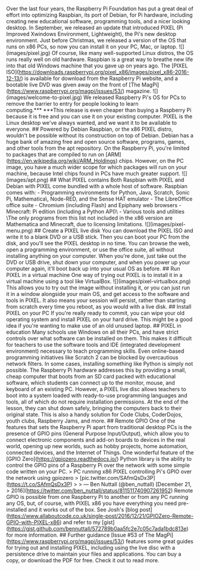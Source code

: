 Over the last four years, the Raspberry Pi Foundation has put a great deal of effort into optimizing
Raspbian, its port of Debian, for Pi hardware, including creating new educational software,
programming tools, and a nicer looking desktop. In September, we released an update that introduced
PIXEL (Pi Improved Xwindows Environment, Lightweight), the Pi's new desktop environment. Just before
Christmas, we released a version of the OS that runs on x86 PCs, so now you can install it on your
PC, Mac, or laptop. \![\](images/pixel.jpg) Of course, like many well-supported Linux distros, the
OS runs really well on old hardware. Raspbian is a great way to breathe new life into that old
Windows machine that you gave up on years ago. The \[PIXEL
ISO\](https://downloads.raspberrypi.org/pixel_x86/images/pixel_x86-2016-12-13/) is available for
download from the Raspberry Pi website, and a bootable live DVD was given away on the front of \[The
MagPi\](https://www.raspberrypi.org/magpi/issues/53/) magazine. \![\](images/welcome-to-pixel.jpg)
We released Raspberry Pi's OS for PCs to remove the barrier to entry for people looking to learn
computing.\*\*\* \*\*\*This release is even cheaper than buying a Raspberry Pi because it is free
and you can use it on your existing computer. PIXEL is the Linux desktop we've always wanted, and we
want it to be available to everyone. \## Powered by Debian Raspbian, or the x86 PIXEL distro,
wouldn't be possible without its construction on top of Debian. Debian has a huge bank of amazing
free and open source software, programs, games, and other tools from the apt repository. On the
Raspberry Pi, you're limited to packages that are compiled to run on
\[ARM\](https://en.wikipedia.org/wiki/ARM_Holdings) chips. However, on the PC image, you have a much
wider scope for which packages will run on your machine, because Intel chips found in PCs have much
greater support. \![\](images/apt.png) \## What PIXEL contains Both Raspbian with PIXEL and Debian
with PIXEL come bundled with a whole host of software. Raspbian comes with: - Programming
environments for Python, Java, Scratch, Sonic Pi, Mathematica\\, Node-RED, and the Sense HAT
emulator - The LibreOffice office suite - Chromium (including Flash) and Epiphany web browsers -
Minecraft: Pi edition (including a Python API)\\ - Various tools and utilities \\The only
programs from this list not included in the x86 version are Mathematica and Minecraft, due to
licensing limitations. \![\](images/pixel-menu.png) \## Create a PIXEL live disk You can download
the PIXEL ISO and write it to a blank DVD or a USB stick. Then you can boot your PC from the disk,
and you'll see the PIXEL desktop in no time. You can browse the web, open a programming environment,
or use the office suite, all without installing anything on your computer. When you're done, just
take out the DVD or USB drive, shut down your computer, and when you power up your computer again,
it'll boot back up into your usual OS as before. \## Run PIXEL in a virtual machine One way of
trying out PIXEL is to install it in a virtual machine using a tool like VirtualBox.
\![\](images/pixel-virtualbox.png) This allows you to try out the image without installing it, or
you can just run it in a window alongside your main OS, and get access to the software and tools in
PIXEL. It also means your session will persist, rather than starting from scratch every time you
reboot, as you would with a live disk. \## Install PIXEL on your PC If you're really ready to
commit, you can wipe your old operating system and install PIXEL on your hard drive. This might be a
good idea if you're wanting to make use of an old unused laptop. \## PIXEL in education Many schools
use Windows on all their PCs, and have strict controls over what software can be installed on them.
This makes it difficult for teachers to use the software tools and IDE (integrated development
environment) necessary to teach programming skills. Even online-based programming initiatives like
Scratch 2 can be blocked by overcautious network filters. In some cases, installing something like
Python is simply not possible. The Raspberry Pi hardware addresses this by providing a small, cheap
computer that boots from an SD card packed with educational software, which students can connect up
to the monitor, mouse, and keyboard of an existing PC. However, a PIXEL live disc allows teachers to
boot into a system loaded with ready-to-use programming languages and tools, all of which do not
require installation permissions. At the end of the lesson, they can shut down safely, bringing the
computers back to their original state. This is also a handy solution for Code Clubs, CoderDojos,
youth clubs, Raspberry Jams, and more. \## Remote GPIO One of the features that sets the Raspberry
Pi apart from traditional desktop PCs is the presence of GPIO pins (General Purpose Input/Output),
which allow you to connect electronic components and add-on boards to devices in the real world,
opening up new worlds, such as hobby projects, home automation, connected devices, and the Internet
of Things. One wonderful feature of the \[GPIO Zero\](https://gpiozero.readthedocs.io/) Python
library is the ability to control the GPIO pins of a Raspberry Pi over the network with some simple
code written on your PC. \> PC running x86 PIXEL controlling Pi's GPIO over the network using
gpiozero \> \[pic.twitter.com/SAfmQsDx3P\](https://t.co/SAfmQsDx3P) \> \> — Ben Nuttall
(@ben_nuttall) \[December 21, \> 2016\](https://twitter.com/ben_nuttall/status/811511740907261952)
Remote GPIO is possible from one Raspberry Pi to another or from any PC running any OS, but, of
course, with PIXEL x86 you have everything you need pre-installed and it works out of the box. See
Josh's \[blog
post\](https://www.allaboutcode.co.uk/single-post/2016/12/21/GPIOZero-Remote-GPIO-with-PIXEL-x86)
and refer to my \[gist\](https://gist.github.com/bennuttall/572789b0aa5fc2e7c05c7ada1bdc813e) for
more information. \## Further guidance \[Issue \#53 of The
MagPi\](https://www.raspberrypi.org/magpi/issues/53/) features some great guides for trying out and
installing PIXEL, including using the live disc with a persistence drive to maintain your files and
applications. You can buy a copy, or download the PDF for free. Check it out to read more.
